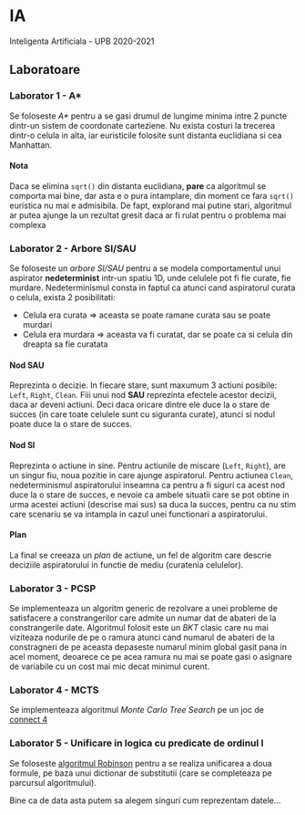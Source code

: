 # IA
Inteligenta Artificiala - UPB 2020-2021



## Laboratoare
### Laborator 1 - A*
Se foloseste _A*_ pentru a se gasi drumul de lungime minima intre 2 puncte
dintr-un sistem de coordonate carteziene. Nu exista costuri la trecerea dintr-o
celula in alta, iar euristicile folosite sunt distanta euclidiana si cea
Manhattan.

#### Nota
Daca se elimina `sqrt()` din distanta euclidiana, **pare** ca algoritmul se
comporta mai bine, dar asta e o pura intamplare, din moment ce fara `sqrt()`
euristica nu mai e admisibila. De fapt, explorand mai putine stari, algoritmul
ar putea ajunge la un rezultat gresit daca ar fi rulat pentru o problema mai
complexa


### Laborator 2 - Arbore SI/SAU
Se foloseste un *arbore SI/SAU* pentru a se modela comportamentul unui aspirator
**nedeterminist** intr-un spatiu 1D, unde celulele pot fi fie curate, fie
murdare. Nedeterminismul consta in faptul ca atunci cand aspiratorul curata o
celula, exista 2 posibilitati:
- Celula era curata $\Rightarrow$ aceasta se poate ramane curata sau se poate
murdari
- Celula era murdara $\Rightarrow$ aceasta va fi curatat, dar se poate ca si
celula din dreapta sa fie curatata

#### Nod SAU
Reprezinta o decizie. In fiecare stare, sunt maxumum 3 actiuni posibile: `Left`,
`Right`, `Clean`. Fiii unui nod **SAU** reprezinta efectele acestor decizii,
daca ar deveni actiuni. Deci daca oricare dintre ele duce la o stare de succes
(in care toate celulele sunt cu siguranta curate), atunci si nodul poate duce
la o stare de succes.

#### Nod SI
Reprezinta o actiune in sine. Pentru actiunile de miscare (`Left`, `Right`), are
un singur fiu, noua pozitie in care ajunge aspiratorul. Pentru actiunea `Clean`,
nedeterminismul aspiratorului inseamna ca pentru a fi siguri ca acest nod duce
la o stare de succes, e nevoie ca ambele situatii care se pot obtine in urma
acestei actiuni (descrise mai sus) sa duca la succes, pentru ca nu stim care
scenariu se va intampla in cazul unei functionari a aspiratorului.

#### Plan
La final se creeaza un *plan* de actiune, un fel de algoritm care descrie
deciziile aspiratorului in functie de mediu (curatenia celulelor).


### Laborator 3 - PCSP
Se implementeaza un algoritm generic de rezolvare a unei probleme de satisfacere
a constrangerilor care admite un numar dat de abateri de la constrangerile date.
Algoritmul folosit este un *BKT* clasic care nu mai viziteaza nodurile de pe o
ramura atunci cand numarul de abateri de la constragneri de pe aceasta depaseste
numarul minim global gasit pana in acel moment, deoarece ce pe acea ramura nu
mai se poate gasi o asignare de variabile cu un cost mai mic decat minimul
curent.


### Laborator 4 - MCTS
Se implementeaza algoritmul *Monte Carlo Tree Search* pe un joc de
[connect 4](https://en.wikipedia.org/wiki/Connect_Four)

### Laborator 5 - Unificare in logica cu predicate de ordinul I
Se foloseste
[algoritmul Robinson](https://en.wikipedia.org/wiki/Unification_(computer_science)#A_unification_algorithm)
pentru a se realiza unificarea a doua formule, pe baza unui dictionar de
substitutii (care se completeaza pe parcursul algoritmului).

Bine ca de data asta putem sa alegem singuri cum reprezentam datele...
